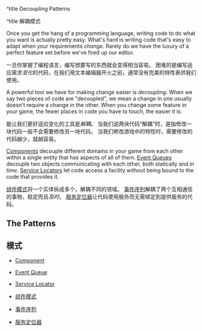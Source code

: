 ^title Decoupling Patterns

^title 解耦模式

Once you get the hang of a programming language, writing code to do what you
want is actually pretty easy. What's hard is writing code that's easy to adapt
when your requirements *change*. Rarely do we have the luxury of a perfect
feature set before we've fired up our editor.

一旦你掌握了编程语言，编写想要写的东西就会变得相当容易。
困难的是编写适应需求*变化*的代码，在我们用文本编辑器开火之前，通常没有完美的特性表供我们使用。

A powerful tool we have for making change easier is *decoupling*. When we say
two pieces of code are "decoupled", we mean a change in one usually doesn't
require a change in the other. When you change some feature in your game, the
fewer places in code you have to touch, the easier it is.

能让我们更好适应变化的工具是*解耦*。
当我们说两块代码“解耦”时，是指修改一块代码一般不会需要修改另一块代码。
当我们修改游戏中的特性时，需要修改的代码越少，就越容易。

[Components](component.html) decouple different domains in your game from each
other within a single entity that has aspects of all of them. [Event
Queues](event-queue.html) decouple two objects communicating with each other,
both statically and *in time*. [Service Locators](service-locator.html) let
code access a facility without being bound to the code that provides it.

[组件模式](component.html)将一个实体拆成多个，解耦不同的领域。
[事件序列](event-queue.html)解耦了两个互相通信的事物，稳定而且*及时*。
[服务定位器](service-locator.html)让代码使用服务而无需绑定到提供服务的代码。

## The Patterns

## 模式

* [Component](component.html)
* [Event Queue](event-queue.html)
* [Service Locator](service-locator.html)


* [组件模式](component.html)
* [事件序列](event-queue.html)
* [服务定位器](service-locator.html)


